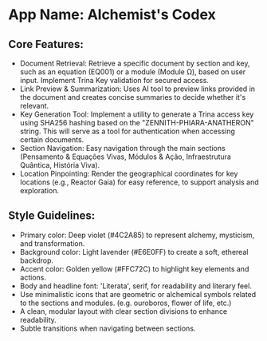 # **App Name**: Alchemist's Codex

## Core Features:

- Document Retrieval: Retrieve a specific document by section and key, such as an equation (EQ001) or a module (Module Ω), based on user input. Implement Trina Key validation for secured access.
- Link Preview & Summarization: Uses AI tool to preview links provided in the document and creates concise summaries to decide whether it's relevant.
- Key Generation Tool: Implement a utility to generate a Trina access key using SHA256 hashing based on the "ZENNITH-PHIARA-ANATHERON" string. This will serve as a tool for authentication when accessing certain documents.
- Section Navigation: Easy navigation through the main sections (Pensamento & Equações Vivas, Módulos & Ação, Infraestrutura Quântica, História Viva).
- Location Pinpointing: Render the geographical coordinates for key locations (e.g., Reactor Gaia) for easy reference, to support analysis and exploration.

## Style Guidelines:

- Primary color: Deep violet (#4C2A85) to represent alchemy, mysticism, and transformation.
- Background color: Light lavender (#E6E0FF) to create a soft, ethereal backdrop.
- Accent color: Golden yellow (#FFC72C) to highlight key elements and actions.
- Body and headline font: 'Literata', serif, for readability and literary feel.
- Use minimalistic icons that are geometric or alchemical symbols related to the sections and modules. (e.g. ouroboros, flower of life, etc.)
- A clean, modular layout with clear section divisions to enhance readability.
- Subtle transitions when navigating between sections.